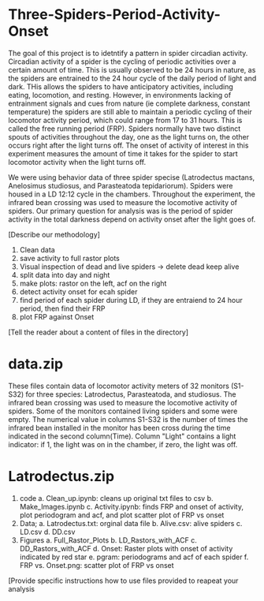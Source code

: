# Three-Spiders-Period-Activity-Onset
The goal of this project is to idetntify a pattern in spider circadian activity. Circadian activity of a spider is the cycling of periodic activities over a certain amount of time. This is usually observed to be 24 hours in nature, as the spiders are entrained to the 24 hour cycle of the daily period of light and dark. THis allows the spiders to have anticipatory activities, including eating, locomotion, and resting. However, in environments lacking of entrainment signals and cues from nature (ie complete darkness, constant temperature) the spiders are still able to maintain a periodic cycling of their locomotor activity period, which could range from 17 to 31 hours. This is called the free running period (FRP). Spiders normally have two distinct spouts of activities throughout the day, one as the light turns on, the other occurs right after the light turns off. The onset of activity of interest in this experiment measures the amount of time it takes for the spider to start locomotor activity when the light turns off. 

We were using behavior data of three spider specise (Latrodectus mactans, Anelosimus studiosus, and Parasteatoda tepidariorum). Spiders were housed in a LD 12:12 cycle in the chambers. Throughout the experiment, the infrared bean crossing was used to measure the locomotive activity of spiders. Our primary question for analysis was is the  period of spider activity in the total darkness depend on activity onset after the light goes of. 

[Describe our methodology]
1. Clean data 
2. save activity to full rastor plots 
3. Visual inspection of dead and live spiders -> delete dead keep alive 
4. split data into day and night 
5. make plots: rastor on the left, acf on the right 
6. detect activity onset for ecah spider 
7. find period of each spider during LD, if they are entraiend to 24 hour period, then find their FRP
8. plot FRP against Onset

[Tell the reader about a content of files in the directory]
# data.zip
These files contain data of locomotor activity meters of 32 monitors (S1-S32) for three species: Latrodectus, Parasteatoda, and studiosus.  The infrared bean crossing was used to measure the locomotive activity of spiders. Some of the monitors contained living spiders and some were empty. The numerical value in columns S1-S32 is the number of times the infrared bean installed in the monitor has been cross during the time indicated in the second column(Time). Column "Light" contains a light indicator: if 1, the light was on in the chamber, if zero, the light was off.

# Latrodectus.zip
1. code
  a. Clean_up.ipynb: cleans up original txt files to csv 
  b. Make_Images.ipynb
  c. Activity.ipynb: finds FRP and onset of activity, plot periodogram and acf, and plot scatter plot of FRP vs onset
2. Data;
  a. Latrodectus.txt: orginal data file
  b. Alive.csv: alive spiders
  c. LD.csv
  d. DD.csv
3. Figures
  a. Full_Rastor_Plots
  b. LD_Rastors_with_ACF
  c. DD_Rastors_with_ACF
  d. Onset: Raster plots with onset of activity indicated by red star
  e. pgram: periodograms and acf of each spider
  f. FRP vs. Onset.png: scatter plot of FRP vs onset

[Provide specific instructions how to use files provided to reapeat your analysis

